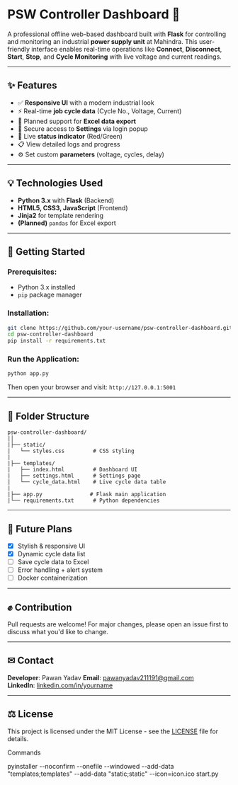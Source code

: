 # PSW Controller Dashboard 🔌

A professional offline web-based dashboard built with **Flask** for controlling and monitoring an industrial **power supply unit** at Mahindra. This user-friendly interface enables real-time operations like **Connect**, **Disconnect**, **Start**, **Stop**, and **Cycle Monitoring** with live voltage and current readings.

---

## ✨ Features

- ✅ **Responsive UI** with a modern industrial look
- ⚡ Real-time **job cycle data** (Cycle No., Voltage, Current)
- 📂 Planned support for **Excel data export**
- 🔐 Secure access to **Settings** via login popup
- 🔵 Live **status indicator** (Red/Green)
- 📋 View detailed logs and progress
- ⚙ Set custom **parameters** (voltage, cycles, delay)

---

## 💡 Technologies Used

- **Python 3.x** with **Flask** (Backend)
- **HTML5, CSS3, JavaScript** (Frontend)
- **Jinja2** for template rendering
- **(Planned)** `pandas` for Excel export

---

## 🚀 Getting Started

### Prerequisites:
- Python 3.x installed
- `pip` package manager

### Installation:

```bash
git clone https://github.com/your-username/psw-controller-dashboard.git
cd psw-controller-dashboard
pip install -r requirements.txt
```

### Run the Application:

```bash
python app.py
```

Then open your browser and visit: `http://127.0.0.1:5001`

---

## 📅 Folder Structure
```
psw-controller-dashboard/
|│
|├── static/
|   └── styles.css         # CSS styling
|
|├── templates/
|   ├── index.html         # Dashboard UI
|   ├── settings.html      # Settings page
|   └── cycle_data.html    # Live cycle data table
|
|├── app.py               # Flask main application
|└── requirements.txt      # Python dependencies
```

---

## 🛌 Future Plans
- [x] Stylish & responsive UI
- [x] Dynamic cycle data list
- [ ] Save cycle data to Excel
- [ ] Error handling + alert system
- [ ] Docker containerization

---

## ✊ Contribution
Pull requests are welcome! For major changes, please open an issue first to discuss what you'd like to change.

---

## ✉ Contact
**Developer**: Pawan Yadav
**Email**: pawanyadav211191@gmail.com  
**LinkedIn**: [linkedin.com/in/yourname](https://linkedin.com/in/yourname)

---

## ⚖ License
This project is licensed under the MIT License - see the [LICENSE](LICENSE) file for details.






Commands


pyinstaller --noconfirm --onefile --windowed --add-data "templates;templates" --add-data "static;static" --icon=icon.ico start.py
